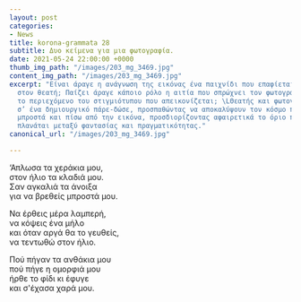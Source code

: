 ```yaml
---
layout: post
categories:
- News
title: korona-grammata 28
subtitle: Δυο κείμενα για μια φωτογραφία.
date: 2021-05-24 22:00:00 +0000
thumb_img_path: "/images/203_mg_3469.jpg"
content_img_path: "/images/203_mg_3469.jpg"
excerpt: "Είναι άραγε η ανάγνωση της εικόνας ένα παιχνίδι που επαφίεται αποκλειστικά
  στον θεατή; Παίζει άραγε κάποιο ρόλο η αιτία που σπρώχνει τον φωτογράφο να επιλέξει
  το περιεχόμενο του στιγμιότυπου που απεικονίζεται; \LΘεατής και φωτογράφος συνευρίσκονται
  σ’ ένα δημιουργικό πάρε-δώσε, προσπαθώντας να αποκαλύψουν τον κόσμο που υπάρχει
  μπροστά και πίσω από την εικόνα, προσδιορίζοντας αφαιρετικά το όριο που μπορεί να
  πλανάται μεταξύ φαντασίας και πραγματικότητας."
canonical_url: "/images/203_mg_3469.jpg"

---
```

‘Απλωσα τα χεράκια μου,  
στον ήλιο τα κλαδιά μου.  
Σαν αγκαλιά τα άνοιξα  
για να βρεθείς μπροστά μου.

Να έρθεις μέρα λαμπερή,  
να κόψεις ένα μήλο  
και όταν αργά θα το γευθείς,  
να τεντωθώ στον ήλιο.

Πού πήγαν τα ανθάκια μου  
πού πήγε η ομορφιά μου  
ήρθε το φίδι κι έφυγε  
και σ'έχασα χαρά μου.